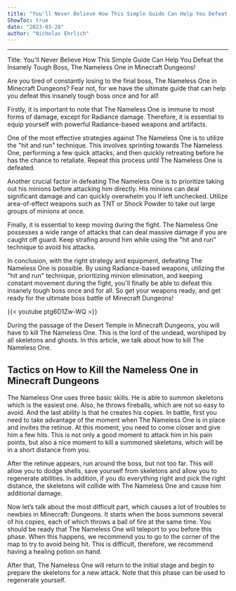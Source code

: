 ```yaml
---
title: "You'll Never Believe How This Simple Guide Can Help You Defeat the Insanely Tough Boss, The Nameless One in Minecraft Dungeons!"
ShowToc: true 
date: "2023-03-28"
author: "Nicholas Ehrlich"
---
```

*****
Title: You'll Never Believe How This Simple Guide Can Help You Defeat the Insanely Tough Boss, The Nameless One in Minecraft Dungeons!

Are you tired of constantly losing to the final boss, The Nameless One in Minecraft Dungeons? Fear not, for we have the ultimate guide that can help you defeat this insanely tough boss once and for all!

Firstly, it is important to note that The Nameless One is immune to most forms of damage, except for Radiance damage. Therefore, it is essential to equip yourself with powerful Radiance-based weapons and artifacts.

One of the most effective strategies against The Nameless One is to utilize the "hit and run" technique. This involves sprinting towards The Nameless One, performing a few quick attacks, and then quickly retreating before he has the chance to retaliate. Repeat this process until The Nameless One is defeated.

Another crucial factor in defeating The Nameless One is to prioritize taking out his minions before attacking him directly. His minions can deal significant damage and can quickly overwhelm you if left unchecked. Utilize area-of-effect weapons such as TNT or Shock Powder to take out large groups of minions at once.

Finally, it is essential to keep moving during the fight. The Nameless One possesses a wide range of attacks that can deal massive damage if you are caught off guard. Keep strafing around him while using the "hit and run" technique to avoid his attacks.

In conclusion, with the right strategy and equipment, defeating The Nameless One is possible. By using Radiance-based weapons, utilizing the "hit and run" technique, prioritizing minion elimination, and keeping constant movement during the fight, you'll finally be able to defeat this insanely tough boss once and for all. So get your weapons ready, and get ready for the ultimate boss battle of Minecraft Dungeons!

{{< youtube ptg6D1Zw-WQ >}} 



During the passage of the Desert Temple in Minecraft Dungeons, you will have to kill The Nameless One. This is the lord of the undead, worshiped by all skeletons and ghosts. In this article, we talk about how to kill The Nameless One.
 
## Tactics on How to Kill the Nameless One in Minecraft Dungeons
 
The Nameless One uses three basic skills. He is able to summon skeletons which is the easiest one. Also, he throws fireballs, which are not so easy to avoid. And the last ability is that he creates his copies. In battle, first you need to take advantage of the moment when The Nameless One is in place and invites the retinue. At this moment, you need to come closer and give him a few hits. This is not only a good moment to attack him in his pain points, but also a nice moment to kill a summoned skeletons, which will be in a short distance from you.
 
After the retinue appears, run around the boss, but not too far. This will allow you to dodge shells, save yourself from skeletons and allow you to regenerate abilities. In addition, if you do everything right and pick the right distance, the skeletons will collide with The Nameless One and cause him additional damage.
 
Now let’s talk about the most difficult part, which causes a lot of troubles to newbies in Minecraft: Dungeons. It starts when the boss summons several of his copies, each of which throws a ball of fire at the same time. You should be ready that The Nameless One will teleport to you before this phase. When this happens, we recommend you to go to the corner of the map to try to avoid being hit. This is difficult, therefore, we recommend having a healing potion on hand.
 
After that, The Nameless One will return to the initial stage and begin to prepare the skeletons for a new attack. Note that this phase can be used to regenerate yourself.




